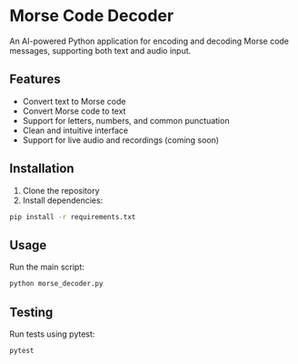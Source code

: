 # Morse Code Decoder

An AI-powered Python application for encoding and decoding Morse code messages, supporting both text and audio input.

## Features
- Convert text to Morse code
- Convert Morse code to text
- Support for letters, numbers, and common punctuation
- Clean and intuitive interface
- Support for live audio and recordings (coming soon)

## Installation
1. Clone the repository
2. Install dependencies:
```bash
pip install -r requirements.txt
```

## Usage
Run the main script:
```bash
python morse_decoder.py
```

## Testing
Run tests using pytest:
```bash
pytest
```
